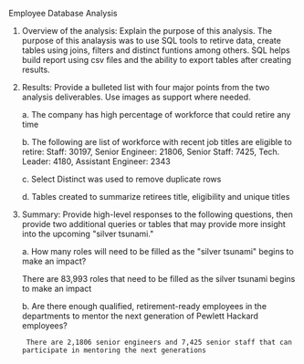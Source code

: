 Employee Database Analysis 

1. Overview of the analysis: Explain the purpose of this analysis.
The purpose of this analaysis was to use SQL tools to retirve data, create tables using joins, filters and distinct funtions among others. 
SQL helps build report using csv files and the ability to export tables after creating results.
2. Results: Provide a bulleted list with four major points from the two analysis deliverables. Use images as support where needed.

	a. The company has high percentage of workforce that could retire any time

	b. The following are list of workforce with recent job titles are eligible to retire: Staff: 30197, Senior Engineer: 21806, Senior Staff: 7425, Tech. Leader: 4180, Assistant 	Engineer: 2343

	c. Select Distinct was used to remove duplicate rows 																																										   
 
	d. Tables created to summarize retirees title, eligibility and unique titles

3. Summary: Provide high-level responses to the following questions, then provide two additional queries or tables that may provide more insight into the upcoming "silver tsunami."

	a. How many roles will need to be filled as the "silver tsunami" begins to make an impact?
	
   	There are 83,993 roles that need to be filled as the silver tsunami begins to make an impact
	
	b. Are there enough qualified, retirement-ready employees in the departments to mentor the next generation of Pewlett Hackard employees?
	
		There are 2,1806 senior engineers and 7,425 senior staff that can participate in mentoring the next generations
